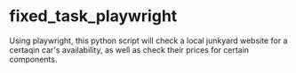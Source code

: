# fixed_task_playwright
Using playwright, this python script will check a local junkyard website for a certaqin car's availability, as well as check their prices for certain components.
